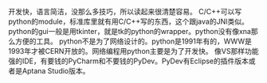 开发快，语言简洁，没那么多技巧，所以读起来很清楚容易。
C/C++可以写python的module，标准库里就有用C/C++写的东西，这个跟java的JNI类似。
python的gui一般是用tkinter，就是tk的python的wrapper。python没有像xna那么方便的工具。
python不是为了网络设计的。python是1991年有的，WWW是1993年才被CERN开放的。网络编程用python主要是为了开发快。
像VS那样功能强的IDE，有要钱的PyCharm和不要钱的PyDev。PyDev有Eclipse的插件版本或者是Aptana Studio版本。
